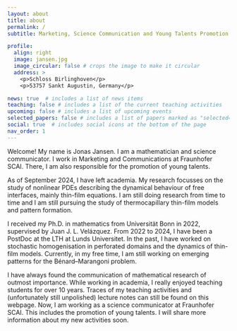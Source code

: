 ```yaml
---
layout: about
title: about
permalink: /
subtitle: Marketing, Science Communication and Young Talents Promotion at <a href="https://www.scai.fraunhofer.de/en.html"> Fraunhofer Institute for Algorithms and Scientific Computing SCAI</a>

profile:
  align: right
  image: jansen.jpg
  image_circular: false # crops the image to make it circular
  address: >
    <p>Schloss Birlinghoven</p>
    <p>53757 Sankt Augustin, Germany</p>

news: true  # includes a list of news items
teaching: false # includes a list of the current teaching activities
upcoming: false # includes a list of upcoming events
selected_papers: false # includes a list of papers marked as "selected={true}"
social: true  # includes social icons at the bottom of the page
nav_order: 1
---
```


Welcome! My name is Jonas Jansen. I am a mathematician and science communicator. I work in Marketing and Communications at Fraunhofer SCAI. There, I am also responsible for the promotion of young talents.

As of September 2024, I have left academia. My research focusses on the study of nonlinear PDEs describing the dynamical behaviour of free interfaces, mainly thin-film equations. I am still doing research from time to time and I am still pursuing the study of thermocapillary thin-film models and pattern formation.

I received my Ph.D. in mathematics from Universität Bonn in 2022, supervised by Juan J. L. Velázquez. From 2022 to 2024, I have been a PostDoc at the LTH at Lunds Universitet. In the past, I have worked on stochastic homogenisation in perforated domains and the dynamics of thin-film models. Currently, in my free time, I am still working on emerging patterns for the Bénard–Marangoni problem.

I have always found the communication of mathematical research of outmost importance. While working in academia, I really enjoyed teaching students for over 10 years. Traces of my teaching activities and (unfortunately still unpolished) lecture notes can still be found on this webpage. Now, I am working as a science communicator at Fraunhofer SCAI. This includes the promotion of young talents. I will share more information about my new activities soon.